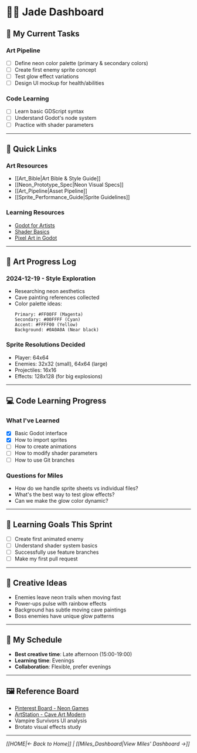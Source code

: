 # 👩‍🎨 Jade Dashboard

## 🎨 My Current Tasks

### Art Pipeline
- [ ] Define neon color palette (primary & secondary colors)
- [ ] Create first enemy sprite concept
- [ ] Test glow effect variations
- [ ] Design UI mockup for health/abilities

### Code Learning
- [ ] Learn basic GDScript syntax
- [ ] Understand Godot's node system
- [ ] Practice with shader parameters

---

## 🔗 Quick Links

### Art Resources
- [[Art_Bible|Art Bible & Style Guide]]
- [[Neon_Prototype_Spec|Neon Visual Specs]]
- [[Art_Pipeline|Asset Pipeline]]
- [[Sprite_Performance_Guide|Sprite Guidelines]]

### Learning Resources
- [Godot for Artists](https://docs.godotengine.org/en/stable/getting_started/introduction/godot_for_artists.html)
- [Shader Basics](https://docs.godotengine.org/en/stable/tutorials/shaders/your_first_shader/index.html)
- [Pixel Art in Godot](https://docs.godotengine.org/en/stable/tutorials/2d/2d_sprite_animation.html)

---

## 🎨 Art Progress Log

### 2024-12-19 - Style Exploration
- Researching neon aesthetics
- Cave painting references collected
- Color palette ideas:
  ```
  Primary: #FF00FF (Magenta)
  Secondary: #00FFFF (Cyan)
  Accent: #FFFF00 (Yellow)
  Background: #0A0A0A (Near black)
  ```

### Sprite Resolutions Decided
- Player: 64x64
- Enemies: 32x32 (small), 64x64 (large)
- Projectiles: 16x16
- Effects: 128x128 (for big explosions)

---

## 💻 Code Learning Progress

### What I've Learned
- [x] Basic Godot interface
- [x] How to import sprites
- [ ] How to create animations
- [ ] How to modify shader parameters
- [ ] How to use Git branches

### Questions for Miles
- How do we handle sprite sheets vs individual files?
- What's the best way to test glow effects?
- Can we make the glow color dynamic?

---

## 🎯 Learning Goals This Sprint
- [ ] Create first animated enemy
- [ ] Understand shader system basics
- [ ] Successfully use feature branches
- [ ] Make my first pull request

---

## 💭 Creative Ideas
- Enemies leave neon trails when moving fast
- Power-ups pulse with rainbow effects
- Background has subtle moving cave paintings
- Boss enemies have unique glow patterns

---

## 📅 My Schedule
- **Best creative time**: Late afternoon (15:00-19:00)
- **Learning time**: Evenings
- **Collaboration**: Flexible, prefer evenings

---

## 🖼️ Reference Board
<!-- Links naar inspiratie -->
- [Pinterest Board - Neon Games](https://pinterest.com/...)
- [ArtStation - Cave Art Modern](https://artstation.com/...)
- Vampire Survivors UI analysis
- Brotato visual effects study

---

*[[HOME|← Back to Home]] | [[Miles_Dashboard|View Miles' Dashboard →]]*